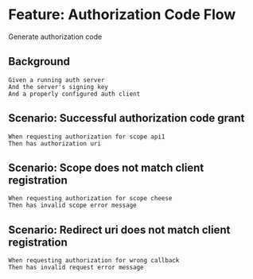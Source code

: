 # Feature: Authorization Code Flow

Generate authorization code

## Background

    Given a running auth server
    And the server's signing key
    And a properly configured auth client

## Scenario: Successful authorization code grant

    When requesting authorization for scope api1
    Then has authorization uri

## Scenario: Scope does not match client registration

    When requesting authorization for scope cheese
    Then has invalid scope error message

## Scenario: Redirect uri does not match client registration

    When requesting authorization for wrong callback
    Then has invalid request error message
